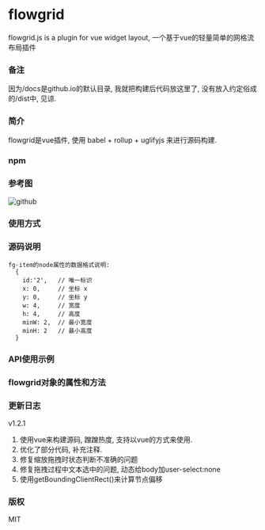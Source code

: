 # flowgrid

flowgrid.js is a plugin for vue widget layout, 一个基于vue的轻量简单的网格流布局插件

### 备注

因为/docs是github.io的默认目录, 我就把构建后代码放这里了, 没有放入约定俗成的/dist中, 见谅.

### 简介

flowgrid是vue插件, 使用 babel + rollup + uglifyjs 来进行源码构建.

### npm



### 参考图

![github](https://github.com/tm-roamer/flowgrid/blob/master/readme/demo_small_1.gif?raw=true "demo")

### 使用方式


### 源码说明

    fg-item的node属性的数据格式说明:
      {
        id:'2',   // 唯一标识
        x: 0,     // 坐标 x
        y: 0,     // 坐标 y
        w: 4,     // 宽度
        h: 4,     // 高度
        minW: 2,  // 最小宽度
        minH: 2   // 最小高度
      }

### API使用示例

### flowgrid对象的属性和方法

### 更新日志

v1.2.1
  1. 使用vue来构建源码, 蹭蹭热度, 支持以vue的方式来使用.
  2. 优化了部分代码, 补充注释.
  3. 修复缩放拖拽时状态判断不准确的问题
  4. 修复拖拽过程中文本选中的问题, 动态给body加user-select:none
  5. 使用getBoundingClientRect()来计算节点偏移

### 版权
  MIT
